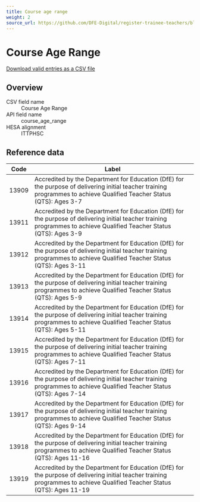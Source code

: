 ```yaml
---
title: Course age range
weight: 2
source_url: https://github.com/DFE-Digital/register-trainee-teachers/blob/main/app/lib/hesa/reference_data/v2025_0.rb
---
```


<h1 id="course-age-range">Course Age Range</h1>

<p><a href="/reference-data/v2025.0/course_age_range/download">Download valid entries as a CSV file</a></p>

<h2 id="overview">Overview</h2>

<dl class="govuk-summary-list">
  <div class="govuk-summary-list__row">
    <dt class="govuk-summary-list__key">
      CSV field name
    </dt>
    <dd class="govuk-summary-list__value">
      Course Age Range
    </dd>
  </div>
  <div class="govuk-summary-list__row">
    <dt class="govuk-summary-list__key">
      API field name
    </dt>
    <dd class="govuk-summary-list__value">
      course_age_range
    </dd>
  </div>
  <div class="govuk-summary-list__row">
    <dt class="govuk-summary-list__key">
      HESA alignment
    </dt>
    <dd class="govuk-summary-list__value">
      ITTPHSC
    </dd>
  </div>
</dl>

<h2 id="reference-data">Reference data</h2>

<table class="govuk-table">
  <thead class="govuk-table__head">
    <tr class="govuk-table__row">
      <th scope="col" class="govuk-table__header">Code</th>
      <th scope="col" class="govuk-table__header">Label</th>
    </tr>
  </thead>
  <tbody class="govuk-table__body">
      <tr class="govuk-table__row">
        <td class="govuk-table__cell">13909</td>
        <td class="govuk-table__cell">Accredited by the Department for Education (DfE) for the purpose of delivering initial teacher training programmes to achieve Qualified Teacher Status (QTS): Ages 3-7</td>
      </tr>
      <tr class="govuk-table__row">
        <td class="govuk-table__cell">13911</td>
        <td class="govuk-table__cell">Accredited by the Department for Education (DfE) for the purpose of delivering initial teacher training programmes to achieve Qualified Teacher Status (QTS): Ages 3-9</td>
      </tr>
      <tr class="govuk-table__row">
        <td class="govuk-table__cell">13912</td>
        <td class="govuk-table__cell">Accredited by the Department for Education (DfE) for the purpose of delivering initial teacher training programmes to achieve Qualified Teacher Status (QTS): Ages 3-11</td>
      </tr>
      <tr class="govuk-table__row">
        <td class="govuk-table__cell">13913</td>
        <td class="govuk-table__cell">Accredited by the Department for Education (DfE) for the purpose of delivering initial teacher training programmes to achieve Qualified Teacher Status (QTS): Ages 5-9</td>
      </tr>
      <tr class="govuk-table__row">
        <td class="govuk-table__cell">13914</td>
        <td class="govuk-table__cell">Accredited by the Department for Education (DfE) for the purpose of delivering initial teacher training programmes to achieve Qualified Teacher Status (QTS): Ages 5-11</td>
      </tr>
      <tr class="govuk-table__row">
        <td class="govuk-table__cell">13915</td>
        <td class="govuk-table__cell">Accredited by the Department for Education (DfE) for the purpose of delivering initial teacher training programmes to achieve Qualified Teacher Status (QTS): Ages 7-11</td>
      </tr>
      <tr class="govuk-table__row">
        <td class="govuk-table__cell">13916</td>
        <td class="govuk-table__cell">Accredited by the Department for Education (DfE) for the purpose of delivering initial teacher training programmes to achieve Qualified Teacher Status (QTS): Ages 7-14</td>
      </tr>
      <tr class="govuk-table__row">
        <td class="govuk-table__cell">13917</td>
        <td class="govuk-table__cell">Accredited by the Department for Education (DfE) for the purpose of delivering initial teacher training programmes to achieve Qualified Teacher Status (QTS): Ages 9-14</td>
      </tr>
      <tr class="govuk-table__row">
        <td class="govuk-table__cell">13918</td>
        <td class="govuk-table__cell">Accredited by the Department for Education (DfE) for the purpose of delivering initial teacher training programmes to achieve Qualified Teacher Status (QTS): Ages 11-16</td>
      </tr>
      <tr class="govuk-table__row">
        <td class="govuk-table__cell">13919</td>
        <td class="govuk-table__cell">Accredited by the Department for Education (DfE) for the purpose of delivering initial teacher training programmes to achieve Qualified Teacher Status (QTS): Ages 11-19</td>
      </tr>
  </tbody>
</table>
